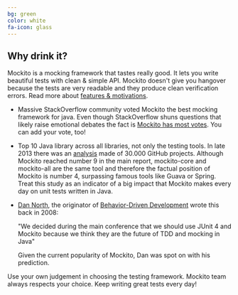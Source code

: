 ```yaml
---
bg: green
color: white
fa-icon: glass
---
```


## Why drink it?

Mockito is a mocking framework that tastes really good.
It lets you write beautiful tests with clean & simple API.
Mockito doesn't give you hangover because the tests are very readable and they produce clean verification errors.
Read more about [features & motivations](https://code.google.com/p/mockito/wiki/FeaturesAndMotivations).

* Massive StackOverflow community voted Mockito the best mocking framework for java.
Even though StackOverflow shuns questions that likely raise emotional debates the fact is
[Mockito has most votes](http://stackoverflow.com/questions/22697/whats-the-best-mock-framework-for-java).
You can add your vote, too!

* Top 10 Java library across all libraries, not only the testing tools.
In late 2013 there was an [analysis](http://blog.takipi.com/we-analyzed-30000-github-projects-here-are-the-top-100-libraries-in-java-js-and-ruby)
made of 30.000 GitHub projects.
Although Mockito reached number 9 in the main report, mockito-core and mockito-all are the same tool
and therefore the factual position of Mockito is number 4, surpassing famous tools like Guava or Spring.
Treat this study as an indicator of a big impact that Mockito makes every day on unit tests written in Java.

* [Dan North](https://twitter.com/tastapod), the originator of
[Behavior-Driven Development](http://en.wikipedia.org/wiki/Behavior-driven_development) wrote this back in 2008:

    "We decided during the main conference that we should use JUnit 4 and Mockito
    because we think they are the future of TDD and mocking in Java"

    Given the current popularity of Mockito, Dan was spot on with his prediction.

Use your own judgement in choosing the testing framework.
Mockito team always respects your choice. Keep writing great tests every day!
